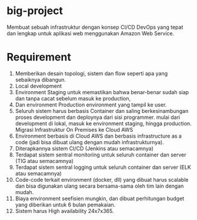 # big-project
  Membuat sebuah infrastruktur dengan konsep CI/CD DevOps yang tepat dan lengkap untuk aplikasi web menggunakan Amazon Web Service.

# Requirement
1.  Memberikan desain topologi, sistem dan flow seperti apa yang sebaiknya dibangun.
2.  Local development 
3.  Environment Staging untuk memastikan bahwa benar-benar sudah siap dan tanpa cacat sebelum masuk ke production,
4.  Dan environment Production environment yang tampil ke user.
5.  Seluruh sistem harus berbasis Container dan saling berkesinambungan proses development dan deploynya dari sisi programmer. mulai dari development di lokal,
    masuk ke environment staging, hingga production. Migrasi Infrastruktur On Premises ke Cloud AWS
6.  Environment berbasis di Cloud AWS dan berbasis infrastructure as a code (jadi bisa dibuat ulang dengan mudah infrastrukturnya).
7.  Diterapkannya sistem CI/CD (Jenkins atau semacamnya)
8.  Terdapat sistem sentral monitoring untuk seluruh container dan server (TIG atau semacamnya)
9.  Terdapat sistem sentral logging untuk seluruh container dan server (ELK atau semacamnya)
10. Code-code terkait environment (docker, dll) yang dibuat harus scalable dan bisa digunakan ulang secara bersama-sama oleh tim lain dengan mudah.
11. Biaya environment seefisien mungkin, dan dibuat perhitungan budget yang diberikan untuk 6 bulan pemakaian.
12. Sistem harus High availability 24x7x365.
